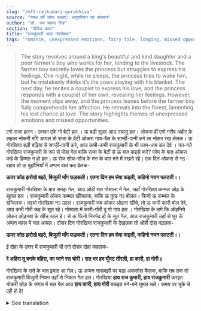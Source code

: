 ```yaml
---
slug: "/mft-rajkumari-gorakhiya"
source: "मगध की लोक कथाएं: अनुशाीलन एवं संचयन"
author: "डॉ. राम प्रसाद सिंह"
section: "विविध कथा"
title: "राजकुमारी आउ गोरखिया"
tags: "romance, unexpressed emotions, fairy tale, longing, missed opportunities"
---
```

<blockquote>
The story revolves around a king's beautiful and kind daughter and a poor farmer's boy who works for her, tending to the livestock. The farmer boy secretly loves the princess but struggles to express his feelings. One night, while he sleeps, the princess tries to wake him, but he mistakenly thinks it’s the cows playing with his blanket. The next day, he recites a couplet to express his love, and the princess responds with a couplet of her own, revealing her feelings. However, the moment slips away, and the princess leaves before the farmer boy fully comprehends her affection. He retreats into the forest, lamenting his lost chance at love. The story highlights themes of unexpressed emotions and missed opportunities.
</blockquote>

एगो राजा हलन। उनका एके गो बेटी हल । ऊ बड़ी सुन्नर आउ दयालु हल। ओकरा हीं एगो गरीब अहीर के लइका नोकरी माँगे आयल तो राजा के बेटी ओकरा गाय-बैल के सान्हीं-पानी करे ला नोकर रख लेलक। ऊ गोरखिया बड़ी बढ़िया से सान्हीं-पानी करे, आउ कभी-कभी राजकुमारी के भी काम-धाम कर देवे । गत-गते गोरखिया राजकुमारी के रूप से मोहा गेल बाकि राजा के बेटी से ऊ बात कइसे करे? परेम के बात ओकरा कहे के हिम्मत न हो हल। ऊ रोज सोच-सोच के मन के बात मने में रखले रहे। एक दिन ओकरा से नऽ रहाय तो ऊ बुझौनियाँ में अप्पन बात कह देलक-

**ऊपर कोठ झरोखे बइठे, बिजुली माँग फड़कती।**
**एतना दिन हम सेवा कइली, कहिनो नयन पलटती।।**

राजकुमारी गोरखिया के बात समझ गेल, आउ ओही रात गोसाला में गेल, जहाँ गोरखिया कम्मल ओढ़ के सूतल हल । राजकुमारी ओकर कम्मल खींचलक, बाकि ऊ कुछ नऽ बोलल। फिनो ऊ कम्मल के खींचलक। तइयो गोरखिया नऽ उठल। राजकुमारी जब ओकर ओढ़ना खींचे, तो ऊ कभी कारी बोल देबे, आउ कभी गोरी कह के सूत रहे। गोसाला में कारी-गोरी दू गो गाय हल । गोरखिया के लगे कि ओहनिये ओकर ओढ़नवा के खींच रहल हे। से ऊ फिनो निरभेद हो के सूत गेल, आउ राजकुमारी उहाँ से घुर के अप्पन महल में चल आयल। 
दोसर दिन गोरखिया राजकुमारी के देखलक तो ओही दोहा पढ़लक- 

**ऊपर कोठ झरोखे बइठे, बिजुली माँग फड़कती।**
**एतना दिन हम सेवा कइली, कहिनो नयन पलटती।।**

ई दोहा के उत्तर में राजकुमारी भी एगो दोसर दोहा कहलक-
 
**रे अहिरा तू बनके बहिरा, का जाने रस चोरी।**
**रात भर हम घूँघट तीरली, हा कारी, हा गोरी॥**
 
गोरखिया के राते के बात इयाद आ गेल। ऊ अप्पन नासमझी पर बड़ा अफसोस कैलक, बाकि तब तक तो राजकुमारी बिजुली नियन उहाँ से निकल गेल हल। गोरखिया **हाय राज कुमारी, हाय राजकुमारी** करइत नोकरी छोड़ के जंगल में चल गेल आउ **हाय कारी, हाय गोरी** बकइत बने-बने घूमल चले। समय पर चूके से एही हो हे! 

<details>
<summary>See translation</summary>

Once there was a king who had a beautiful and kind daughter. One day, a poor farmer's boy came to ask for a job, and the king's daughter took him on to tend to the cows and buffaloes. The farmer boy did his job very well and sometimes even helped the princess with her chores. Over time, he fell in love with the princess, but he couldn't muster the courage to speak to her. He kept thinking about his feelings every day but couldn't bring himself to express them.

One day, unable to hold back, he sat in a window and said:
**"Sitting in the upper room, lightning flashes.  
For so many days I've served, yet you never look my way."**

The princess understood the farmer boy's feelings and that night she went to the cowshed where he was sleeping wrapped in a blanket. She pulled at his blanket, but he didn't say anything. She pulled again, and still, he did not wake up. When she pulled on his blanket, he would sometimes refer to her as "dark" and sometimes as "fair," thinking that the cows were playing with his blanket. Eventually, he fell asleep again, and the princess returned to her palace.

The next day, when the farmer boy saw the princess, he recited the following couplet:
**"Sitting in the upper room, lightning flashes.  
For so many days I've served, yet you never look my way."**

In response to this couplet, the princess said another couplet:
**"Oh farmer, you act as if you are deaf; how would you know of love's theft?  
All night I veiled myself, oh dark one, oh fair one."**

The farmer boy remembered the events of the previous night and regretted his ignorance. However, by that time, the princess had already left like a flash of lightning. The farmer boy lamented, "Oh princess, oh princess," quit his job, and walked into the forest, crying, "Oh dark one, oh fair one." This is what happens when one misses their chance!
</details>